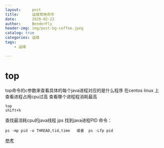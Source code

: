```yaml
---
layout:     post
title:      运维常用命令
date:       2020-02-22
author:     BenderFly
header-img: img/post-bg-coffee.jpeg
catalog: true
categories: 运维
tags:
    - 运维

---
```


# top
top命令的c参数来查看具体的每个java进程对应的是什么程序
在centos linux 上查看进程占用cpu过高
查看哪个进程程消耗最高
```
top 
shift+h
```
查找最消耗cpu的java线程
jps 找到java进程PID
命令：
```
ps -mp pid -o THREAD,tid,time   或者  ps -Lfp pid
```
 

[参考](https://www.linuxprobe.com/screen-example.html)